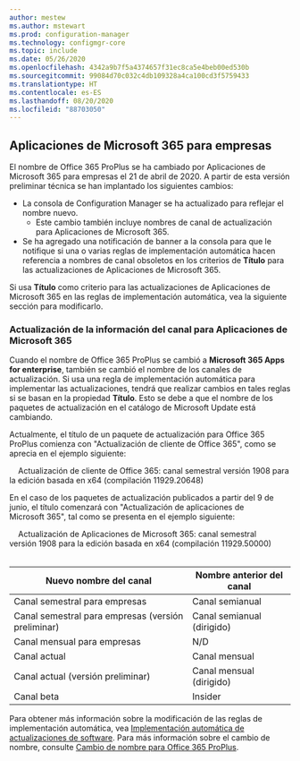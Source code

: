 ```yaml
---
author: mestew
ms.author: mstewart
ms.prod: configuration-manager
ms.technology: configmgr-core
ms.topic: include
ms.date: 05/26/2020
ms.openlocfilehash: 4342a9b7f5a4374657f31ec8ca5e4beb00ed530b
ms.sourcegitcommit: 99084d70c032c4db109328a4ca100cd3f5759433
ms.translationtype: HT
ms.contentlocale: es-ES
ms.lasthandoff: 08/20/2020
ms.locfileid: "88703050"
---
```

## <a name="microsoft-365-apps-for-enterprise"></a><a name="bkmk_365_apps"></a> Aplicaciones de Microsoft 365 para empresas
<!--6298093-->
El nombre de Office 365 ProPlus se ha cambiado por Aplicaciones de Microsoft 365 para empresas el 21 de abril de 2020. A partir de esta versión preliminar técnica se han implantado los siguientes cambios:

- La consola de Configuration Manager se ha actualizado para reflejar el nombre nuevo.
   - Este cambio también incluye nombres de canal de actualización para Aplicaciones de Microsoft 365.
- Se ha agregado una notificación de banner a la consola para que le notifique si una o varias reglas de implementación automática hacen referencia a nombres de canal obsoletos en los criterios de **Título** para las actualizaciones de Aplicaciones de Microsoft 365.

Si usa **Título** como criterio para las actualizaciones de Aplicaciones de Microsoft 365 en las reglas de implementación automática, vea la siguiente sección para modificarlo.

### <a name="update-channel-information-for-microsoft-365-apps"></a><a name="bkmk_channel"></a> Actualización de la información del canal para Aplicaciones de Microsoft 365
<!--6298093-->
Cuando el nombre de Office 365 ProPlus se cambió a **Microsoft 365 Apps for enterprise**, también se cambió el nombre de los canales de actualización. Si usa una regla de implementación automática para implementar las actualizaciones, tendrá que realizar cambios en tales reglas si se basan en la propiedad **Título**. Esto se debe a que el nombre de los paquetes de actualización en el catálogo de Microsoft Update está cambiando.

Actualmente, el título de un paquete de actualización para Office 365 ProPlus comienza con "Actualización de cliente de Office 365", como se aprecia en el ejemplo siguiente:

&nbsp; &nbsp; Actualización de cliente de Office 365: canal semestral versión 1908 para la edición basada en x64 (compilación 11929.20648)

En el caso de los paquetes de actualización publicados a partir del 9 de junio, el título comenzará con "Actualización de aplicaciones de Microsoft 365", tal como se presenta en el ejemplo siguiente:

&nbsp; &nbsp; Actualización de Aplicaciones de Microsoft 365: canal semestral versión 1908 para la edición basada en x64 (compilación 11929.50000)
</br>
</br>

|Nuevo nombre del canal|Nombre anterior del canal|
|--|--|
|Canal semestral para empresas|Canal semianual|
|Canal semestral para empresas (versión preliminar)|Canal semianual (dirigido)|
|Canal mensual para empresas|N/D|
|Canal actual|Canal mensual|
|Canal actual (versión preliminar)|Canal mensual (dirigido)|
|Canal beta|Insider|

Para obtener más información sobre la modificación de las reglas de implementación automática, vea [Implementación automática de actualizaciones de software](../../../../../sum/deploy-use/automatically-deploy-software-updates.md). Para más información sobre el cambio de nombre, consulte [Cambio de nombre para Office 365 ProPlus](/deployoffice/name-change).